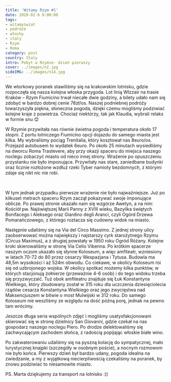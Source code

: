 ```yaml
---
title: 'Witamy Rzym #1'
date: 2020-02-6 8:00:00
tags:
- witamyświat
- podróże 
- włochy
- italy
- Rzym
- Roma
category: post
country: Italy
intro: Pobyt w Rzymie- dzień pierwszy
cover: ../images/n2.jpg
sideIMG: ../images/n14.jpg
---
```

<p>
  We wtorkowy poranek stawiliśmy się na krakowskim lotnisku, gdzie rozpoczęła się nasza kolejna włoska przygoda. Lot linią WIzzair na trasie Kraków – Rzym Fiumicino trwał niecałe dwie godziny, a bilety udało nam się zdobyć w bardzo dobrej cenie 78zł/os. Naszej podniebnej podróży towarzyszyła piękna, słoneczna pogoda, dzięki czemu mogliśmy podziwiać kolejne kraje z powietrza. Chociaż niektórzy, tak jak Klaudia, wybrali relaks w formie snu 😊

  W Rzymie przywitała nas równie świetna pogoda i temperatura około 17 stopni. Z portu lotniczego Fiumicino opcji dojazdu do samego miasta jest kilka. My wybraliśmy pociąg Trenitalia, który kosztował nas 8euro/os. Przejazd autobusem to wydatek 6euro. Po około 25 minutach wysiedliśmy na dworcu Roma Trastevere, aby przy okazji spaceru do miejsca naszego noclegu zobaczyć miasto od nieco innej strony. Wrażenie po opuszczeniu przystanku nie było imponujące. Przywitały nas stare, zaniedbane budynki oraz licznie rozłożone wzdłuż rzeki Tyber namioty bezdomnych, z którymi zdaje się nikt nic nie robi.
</p>

<div class='flex'>
  <img class='box image1' src='https://drive.google.com/uc?export=view&?image=740&id=1W7IVfJYiQ--kOLeqgO312-yTBEr4yrYM' alt=''/>
  <img class='box image1' src='https://drive.google.com/uc?export=view&?image=740&id=1WDWXGddVYYWyDpHit9E6NACa463TVIo7' alt=''/>
  <img class='box image1' src='https://drive.google.com/uc?export=view&?image=740&id=16PFPoyaCxOl6yayatzSLZDHg_Th_Yz2U' alt=''/>
  <img class='box image1' src='https://drive.google.com/uc?export=view&?image=740&id=1mSRgVxOu-xJaDKNMoaLb-BNnAQU_2u-J' alt=''/>
  <img class='box image1' src='https://drive.google.com/uc?export=view&?image=740&id=1bDcNiWeDPO7TuZUaD1tVAqygNOkK7hh3' alt=''/>
  <img class='box image1' src='https://drive.google.com/uc?export=view&?image=740&id=1pcgBOpUoKsdeE6vHotFnHYuVyHMi2UYx' alt=''/>
</div>

<p>
  W tym jednak przypadku pierwsze wrażenie nie było najważniejsze. Już po kilkuset metrach spaceru Rzym zaczął pokazywać swoje imponujące oblicze. Po prawej stronie ukazało nam się wzgórze Awetyn, a na nim: Kościół pw. Najświętszej Marii Panny z XVIII wieku, Bazylika świętych Bonifacego i Aleksego oraz Giardino degli Aranci, czyli Ogórd Drzewa Pomarańczowego, z którego roztacza się cudowny widok na miasto.

  Następnie udaliśmy się na Via del Circo Massimo. Z jednej strony ulicy zaobserwować można największy i najstarszy cyrk starożytnego Rzymu (Circus Maximus), a z drugiej powstały w 1950 roku Ogród Różany. Kolejne kroki skierowaliśmy w stronę Via Celio Vibenna. Po krótkim spacerze naszym oczom ukazało się słynne Koloseum,  a więc amfiteatr, wzniesiony w latach 70-72 do 80 przez cesarzy Wespazjana i Tytusa. Budowla ma 48,5m wysokości i aż 524m obwodu. Co ciekawe, w okolicy Koloseum roi się od uzbrojonego wojska. W okolicy spotkać możemy kilka punktów, w których stacjonują żołnierze (przeważnie 4-6 osób) i do tego widoku trzeba się przyzwyczaić. Tuż obok amfiteatru znajduje się Łuk Konstantyna Wielkiego, który zbudowany został w 315 roku dla uczczenia dziesięciolecia rządów cesarza Konstantyna Wielkiego oraz jego zwycięstwa nad Maksencjuszem w bitwie o most Mulwijski w 312 roku. Do samego Koloseum nie weszliśmy ze względu na dość późną porę, jednak na pewno tam wrócimy.
</p>

<div class='attach attach2'></div>

<p>
  Jeszcze długa seria wspólnych zdjęć i mogliśmy usatysfakcjonowani skierować się w stronę dzielnicy San Giovanni, gdzie czekał na nas gospodarz naszego noclegu Piero. Po drodze delektowaliśmy się zachwycającym zachodem słońca, z radością popijając włoskie białe wino.

  Po zakwaterowaniu udaliśmy się na pyszną kolację do sympatycznej, mało turystycznej knajpki (szczegóły w osobnym poście), a nocnym rozmowom nie było końca. Pierwszy dzień był bardzo udany, pogoda idealna na zwiedzanie, a my z wyjątkową niecierpliwością czekaliśmy na poranek, by znowu podziwiać to niesamowite miasto.
</p>

<p>PS. Marta dziękujemy za transport na lotnisko :))</p>




